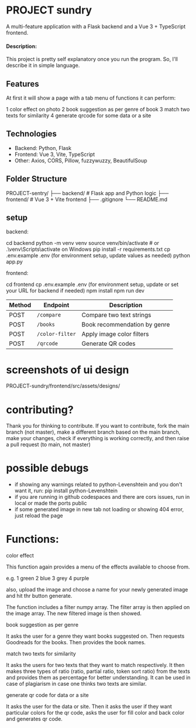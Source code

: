 # PROJECT sundry

A multi-feature application with a Flask backend and a Vue 3 + TypeScript frontend. 

#### Description:
This project is pretty self explanatory once you run the program.
So, I'll describe it in simple language.

## Features 

At first it will show a page with a tab menu of functions it can perform: 

1 color effect on photo
2 book suggestion as per genre of book
3 match two texts for similarity
4 generate qrcode for some data or a site

## Technologies
- Backend: Python, Flask
- Frontend: Vue 3, Vite, TypeScript
- Other: Axios, CORS, Pillow, fuzzywuzzy, BeautifulSoup

## Folder Structure 
PROJECT-sentry/
├── backend/          # Flask app and Python logic
├── frontend/         # Vue 3 + Vite frontend
├── .gitignore 
└── README.md

## setup 

 backend:

cd backend
python -m venv venv
source venv/bin/activate  # or .\venv\Scripts\activate on Windows
pip install -r requirements.txt 
cp .env.example .env (for environment setup, update values as needed) 
python app.py 

 frontend: 

cd frontend 
cp .env.example .env (for environment setup, update or set your URL for backend if needed) 
npm install
npm run dev


| Method | Endpoint         | Description                     |
|--------|------------------|---------------------------------|
| POST   | `/compare`       | Compare two text strings        |
| POST   | `/books`         | Book recommendation by genre    |
| POST   | `/color-filter`  | Apply image color filters       |
| POST   | `/qrcode`        | Generate QR codes               | 

# screenshots of ui design 

PROJECT-sundry/frontend/src/assets/designs/ 

# contributing? 

Thank you for thinking to contribute. 
If you want to contribute, fork the main branch (not master), make a different branch based on the main branch, make your changes, check if everything is working correctly, and then raise a pull request (to main, not master) 

# possible debugs 
- if showing any warnings related to python-Levenshtein and you don't want it, run: 
  pip install python-Levenshtein 
- if you are running in github codespaces and there are cors issues, run in local or made the ports public 
- if some generated image in new tab not loading or showing 404 error, just reload the page  



# Functions:

color effect

This function again provides a menu of the effects available to choose from.

e.g.
1 green
2 blue
3 grey
4 purple

also, upload the image and choose a name for your newly generated image and hit thr button generate. 

The function includes a filter numpy array. The filter array is then applied on the image array.
The new filtered image is then showed. 


book suggestion as per genre

It asks the user for a genre they want books suggested on.
Then requests Goodreads for the books. Then provides the book names.


match two texts for similarity

It asks the users for two texts that they want to match respectively.
It then makes three types of ratio (ratio, partial ratio, token sort ratio) from the texts and provides them as percentage for better understanding. It can be used in case of plagiarism in case one thinks two texts are similar.


generate qr code for data or a site

It asks the user for the data or site.
Then it asks the user if they want particular colors for the qr code, asks the user for fill color and back color and generates qr code. 

